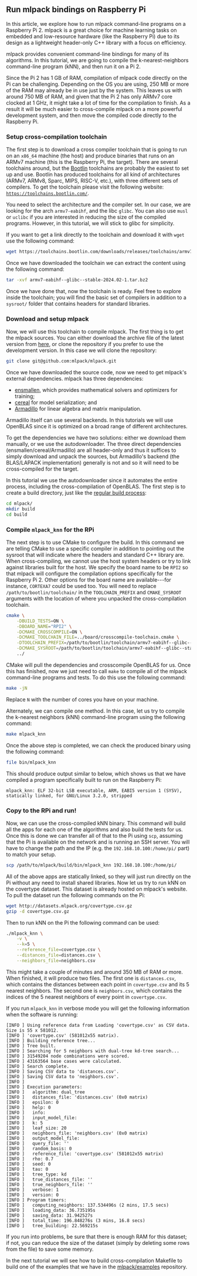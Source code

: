## Run mlpack bindings on Raspberry Pi

In this article, we explore how to run mlpack command-line programs on a
Raspberry Pi 2.  mlpack is a great choice for machine learning tasks on embedded
and low-resource hardware (like the Raspberry Pi) due to its design as a
lightweight header-only C++ library with a focus on efficiency.

<!-- TODO: link to kNN documentation when it's done -->

mlpack provides convenient command-line bindings for many of its algorithms.
In this tutorial, we are going to compile the k-nearest-neighbors command-line
program (kNN), and then run it on a Pi 2.

Since the Pi 2 has 1 GB of RAM, compilation of mlpack code directly on the Pi
can be challenging.  Depending on the OS you are using, 250 MB or more of the
RAM may already be in use just by the system.  This leaves us with around 750 MB
of RAM, and given that the Pi 2 has only ARMv7 core clocked at 1 GHz,
it might take a lot of time for the compilation to finish. As a result it will
be much easier to cross-compile mlpack on a more powerful development system,
and then move the compiled code directly to the Raspberry Pi.

### Setup cross-compilation toolchain

The first step is to download a cross compiler toolchain that is going to run on
an `x86_64` machine (the host) and produce binaries that runs on an ARMv7
machine (this is the Raspberry Pi, the target).  There are several toolchains
around, but the [Bootlin](https://bootlin.com/) toolchains are probably the
easiest to set up and use.  Bootlin has produced toolchains for all kind of
architectures (ARMv7, ARMv8, Sparc, MIPS, RISC-V, etc.), with three different
sets of compilers. To get the toolchain please visit the following website:
[`https://toolchains.bootlin.com/`](https://toolchains.bootlin.com/).

You need to select the architecture and the compiler set. In our case, we are
looking for the arch `armv7-eabihf`, and the libc `glibc`.  You can also
use `musl` or `uclibc` if you are interested in reducing the size of the
compiled programs.  However, in this tutorial, we will stick to glibc for
simplicity.

If you want to get a link directly to the toolchain and download it with `wget`
use the following command:

```sh
wget https://toolchains.bootlin.com/downloads/releases/toolchains/armv7-eabihf/tarballs/armv7-eabihf--glibc--stable-2024.02-1.tar.bz2
```

Once we have downloaded the toolchain we can extract the content using the
following command:

```sh
tar -xvf armv7-eabihf--glibc--stable-2024.02-1.tar.bz2
```

Once we have done that, now the toolchain is ready.  Feel free to explore inside
the toolchain; you will find the basic set of compilers in addition to a
`sysroot/` folder that contains headers for standard libraries.

### Download and setup mlpack

Now, we will use this toolchain to compile mlpack. The first thing is to get the
mlpack sources.  You can either download the archive file of the latest version
from [here](https://www.mlpack.org/files/mlpack-latest.tar.gz), or clone the
repository if you prefer to use the development version.  In this case we will
clone the repository:

```sh
git clone git@github.com:mlpack/mlpack.git
```

Once we have downloaded the source code, now we need to get mlpack's external
dependencies.  mlpack has three dependencies:

 * [ensmallen](https://www.ensmallen.org/), which provides mathematical solvers and optimizers for training;
 * [cereal](https://uscilab.github.io/cereal/) for model serialization; and
 * [Armadillo](https://arma.sourceforge.net/) for linear algebra and matrix
   manipulation.

Armadillo itself can use several backends.  In this tutorials we will use
OpenBLAS since it is optimized on a broad range of different architectures.

To get the dependencies we have two solutions: either we download them manually,
or we use the autodownloader.  The three direct dependencies
(ensmallen/cereal/Armadillo) are all header-only and thus it suffices to simply
download and unpack the sources, but Armadillo's backend (the BLAS/LAPACK
implementation) generally is not and so it will need to be cross-compiled for
the target.

In this tutorial we use the autodownloader since it automates the entire
process, including the cross-compilation of OpenBLAS.  The first step is to
create a build directory, just like the
[regular build process](../../README.md#3-installing-and-using-mlpack-in-c):

```sh
cd mlpack/
mkdir build
cd build
```

### Compile `mlpack_knn` for the RPi

The next step is to use CMake to configure the build.  In this command we are
telling CMake to use a specific compiler in
addition to pointing out the sysroot that will indicate where the headers and
standard C++ library are.  When cross-compiling, we cannot use the host system
headers or try to link against libraries built for the host.  We specify the
board name to be `RPI2` so that mlpack will configure the compilation options
specifically for the Raspberry Pi 2. Other options for the board name are
available---for instance, `CORTEXA7` could be used too.
You will need to replace `/path/to/bootlin/toolchain/` in the `TOOLCHAIN_PREFIX`
and `CMAKE_SYSROOT` arguments with the location of where you unpacked the
cross-compilation toolchain.

```sh
cmake \
    -DBUILD_TESTS=ON \
    -DBOARD_NAME="RPI2" \
    -DCMAKE_CROSSCOMPILE=ON \
    -DCMAKE_TOOLCHAIN_FILE=../board/crosscompile-toolchain.cmake \
    -DTOOLCHAIN_PREFIX=/path/to/bootlin/toolchain/armv7-eabihf--glibc--stable-2023.08-1/bin/arm-buildroot-linux-gnueabihf- \
    -DCMAKE_SYSROOT=/path/to/bootlin/toolchain/armv7-eabihf--glibc--stable-2024.02-1/arm-buildroot-linux-gnueabihf/sysroot \
    ../
```

CMake will pull the dependencies and crosscompile OpenBLAS for us.  Once this
has finished, now we just need to call `make` to compile all of the mlpack
command-line programs and tests.  To do this use the following command:

```sh
make -jN
```
Replace `N` with the number of cores you have on your machine.

Alternately, we can compile one method.  In this case, let us try to compile the
k-nearest neighbors (kNN) command-line program using the following command:

```sh
make mlpack_knn
```

Once the above step is completed, we can check the produced binary using the
following command:

```sh
file bin/mlpack_knn
```

This should produce output similar to below, which shows us that we have
compiled a program specifically built to run on the Raspberry Pi:

```
mlpack_knn: ELF 32-bit LSB executable, ARM, EABI5 version 1 (SYSV), statically linked, for GNU/Linux 3.2.0, stripped
```

### Copy to the RPi and run!

Now, we can use the cross-compiled kNN binary. This command will build all the
apps for each one of the algorithms and also build the tests for us. Once this
is done we can transfer all of that to the Pi using `scp`, assuming that the Pi
is available on the network and is running an SSH server.  You will have to
change the path and the IP (e.g. the `192.168.10.100:/home/pi/` part) to match
your setup.

```sh
scp /path/to/mlpack/build/bin/mlpack_knn 192.168.10.100:/home/pi/
```

All of the above apps are statically linked, so they will just run directly on
the Pi without any need to install shared libraries.  Now let us try to run kNN
on the covertype dataset. This dataset is already hosted on mlpack's website. To
pull the dataset run the following commands on the Pi:

```sh
wget http://datasets.mlpack.org/covertype.csv.gz
gzip -d covertype.csv.gz
```

Then to run kNN on the Pi the following command can be used:

```sh
./mlpack_knn \
    -v \
    --k=5 \
    --reference_file=covertype.csv \
    --distances_file=distances.csv \
    --neighbors_file=neighbors.csv
```

This might take a couple of minutes and around 350 MB of RAM or more.
When finished, it will produce two files.  The first one is `distances.csv`,
which contains the distances between each point in `covertype.csv` and its 5
nearest neighbors.  The second one is `neighbors.csv`, which contains the 
indices of the 5 nearest neighbors of every point in `covertype.csv`.

If you run `mlpack_knn` in verbose mode you will get the following information
when the software is running:

```
[INFO ] Using reference data from Loading 'covertype.csv' as CSV data.  Size is 55 x 581012.
[INFO ] 'covertype.csv' (581012x55 matrix).
[INFO ] Building reference tree...
[INFO ] Tree built.
[INFO ] Searching for 5 neighbors with dual-tree kd-tree search...
[INFO ] 31549204 node combinations were scored.
[INFO ] 43163564 base cases were calculated.
[INFO ] Search complete.
[INFO ] Saving CSV data to 'distances.csv'.
[INFO ] Saving CSV data to 'neighbors.csv'.
[INFO ]
[INFO ] Execution parameters:
[INFO ]   algorithm: dual_tree
[INFO ]   distances_file: 'distances.csv' (0x0 matrix)
[INFO ]   epsilon: 0
[INFO ]   help: 0
[INFO ]   info:
[INFO ]   input_model_file:
[INFO ]   k: 5
[INFO ]   leaf_size: 20
[INFO ]   neighbors_file: 'neighbors.csv' (0x0 matrix)
[INFO ]   output_model_file:
[INFO ]   query_file: ''
[INFO ]   random_basis: 0
[INFO ]   reference_file: 'covertype.csv' (581012x55 matrix)
[INFO ]   rho: 0.7
[INFO ]   seed: 0
[INFO ]   tau: 0
[INFO ]   tree_type: kd
[INFO ]   true_distances_file: ''
[INFO ]   true_neighbors_file: ''
[INFO ]   verbose: 1
[INFO ]   version: 0
[INFO ] Program timers:
[INFO ]   computing_neighbors: 137.534496s (2 mins, 17.5 secs)
[INFO ]   loading_data: 36.735195s
[INFO ]   saving_data: 31.942527s
[INFO ]   total_time: 196.848276s (3 mins, 16.8 secs)
[INFO ]   tree_building: 22.569215s
```

If you run into problems, be sure that there is enough RAM for this dataset;
if not, you can reduce the size of the dataset (simply by deleting some rows
from the file) to save some memory.

In the next tutorial we will see how to build cross-compilation Makefile to
build one of the examples that we have in the
[mlpack/examples](https://github.com/mlpack/examples) repository.

